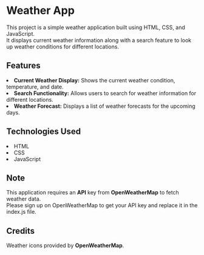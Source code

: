 # Weather App 
This project is a simple weather application built using HTML, CSS, and JavaScript.<br> It displays current weather information along with a search feature to look up weather conditions for different locations.

## Features
<li><b>Current Weather Display:</b> Shows the current weather condition, temperature, and date.</li>
<li><b>Search Functionality:</b> Allows users to search for weather information for different locations.</li>
<li><b>Weather Forecast:</b> Displays a list of weather forecasts for the upcoming days.</li>

## Technologies Used
<li>HTML</li>
<li>CSS</li>
<li>JavaScript</li>

## Note
This application requires an <b>API</b> key from <b>OpenWeatherMap</b> to fetch weather data.<br> Please sign up on OpenWeatherMap to get your API key and replace it in the index.js file.

## Credits
Weather icons provided by <b>OpenWeatherMap</b>.
